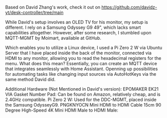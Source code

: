 Based on David Zhang's work, check it out on https://github.com/davidz-yt/desk-controller/tree/main

While David's setup involves an OLED TV for his monitor, my setup is different. I rely on a Samsung Odyssey G9 49", which lacks smart capabilities altogether. However, after some research, I stumbled upon MQTT-MGMT by Moimart, available at GitHub.

Which enables you to utilize a Linux device, I used a Pi Zero 2 W via Ubuntu Server that I have placed inside the back of the monitor, connected via HDMI to any monitor, allowing you to read the hexadecimal registers for the menu. What does this mean? Essentially, you can create an MQTT device that integrates seamlessly with Home Assistant. Openning up possibilities for automating tasks like changing input sources via AutoHotKeys via the same method David did.

Additional Hardware (Not Mentioned in David's version):
EPOMAKER EK21 VIA Gasket Number Pad: Can be found on Amazon, relatively cheap, and is 2.4GHz compatible.
Pi Zero 2 W: Used for the DDC-MGMT, placed inside the Samsung OdysseyG9.
PNGKNYOCN Mini HDMI to HDMI Cable 15cm 90 Degree High-Speed 4K Mini HDMI Male to HDMI Male: 